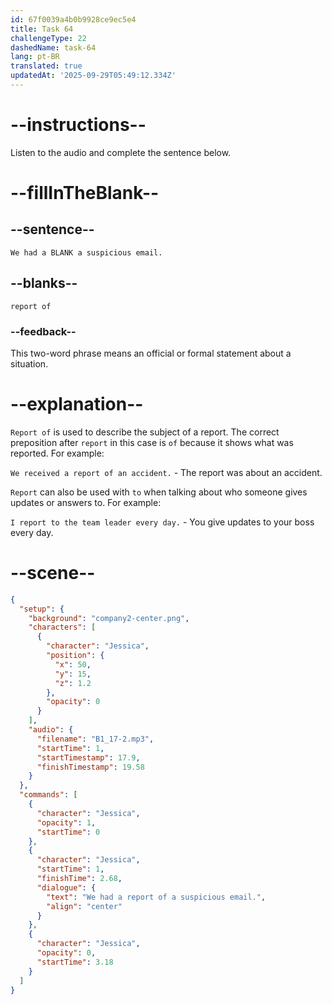 ```yaml
---
id: 67f0039a4b0b9928ce9ec5e4
title: Task 64
challengeType: 22
dashedName: task-64
lang: pt-BR
translated: true
updatedAt: '2025-09-29T05:49:12.334Z'
---
```


<!-- (audio) Jessica: We had a report of a suspicious email. -->

# --instructions--

Listen to the audio and complete the sentence below.

# --fillInTheBlank--

## --sentence--

`We had a BLANK a suspicious email.`

## --blanks--

`report of`

### --feedback--

This two-word phrase means an official or formal statement about a situation.

# --explanation--

`Report of` is used to describe the subject of a report. The correct preposition after `report` in this case is `of` because it shows what was reported. For example:

`We received a report of an accident.` - The report was about an accident.

`Report` can also be used with `to` when talking about who someone gives updates or answers to. For example:

`I report to the team leader every day.` - You give updates to your boss every day.

# --scene--

```json
{
  "setup": {
    "background": "company2-center.png",
    "characters": [
      {
        "character": "Jessica",
        "position": {
          "x": 50,
          "y": 15,
          "z": 1.2
        },
        "opacity": 0
      }
    ],
    "audio": {
      "filename": "B1_17-2.mp3",
      "startTime": 1,
      "startTimestamp": 17.9,
      "finishTimestamp": 19.58
    }
  },
  "commands": [
    {
      "character": "Jessica",
      "opacity": 1,
      "startTime": 0
    },
    {
      "character": "Jessica",
      "startTime": 1,
      "finishTime": 2.68,
      "dialogue": {
        "text": "We had a report of a suspicious email.",
        "align": "center"
      }
    },
    {
      "character": "Jessica",
      "opacity": 0,
      "startTime": 3.18
    }
  ]
}
```

